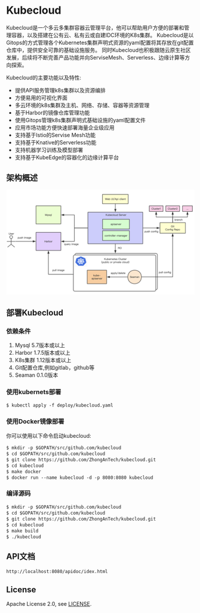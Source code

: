 # Kubecloud

Kubecloud是一个多云多集群容器云管理平台，他可以帮助用户方便的部署和管理容器，以及搭建在公有云、私有云或自建IDC环境的K8s集群。
Kubecloud是以Gitops的方式管理各个Kubernetes集群声明式资源的yaml配置将其存放在git配置仓库中，提供安全可靠的基础设施服务。
同时Kubecloud也积极跟随云原生社区发展，后续将不断完善产品功能并向ServiseMesh、Serverless、边缘计算等方向探索。

Kubecloud的主要功能以及特性:

- 提供API服务管理k8s集群以及资源编排
- 方便易用的可视化界面
- 多云环境的k8s集群及主机、网络、存储、容器等资源管理
- 基于Harbor的镜像仓库管理功能
- 使用Gitops管理k8s集群声明式基础设施的yaml配置文件
- 应用市场功能方便快速部署海量企业级应用
- 支持基于Istio的Servise Mesh功能
- 支持基于Knative的Serverless功能
- 支持机器学习训练及模型部署
- 支持基于KubeEdge的容器化的边缘计算平台

## 架构概述
![](docs/images/kubecloud-architecture.png)


## 部署Kubecloud

### 依赖条件

1. Mysql 5.7版本或以上
2. Harbor 1.7.5版本或以上
3. K8s集群 1.12版本或以上
4. Git配置仓库,例如gitlab，github等
5. Seaman 0.1.0版本


### 使用kubernets部署

    $ kubectl apply -f deploy/kubecloud.yaml


### 使用Docker镜像部署

你可以使用以下命令启动kubecloud:
    
    $ mkdir -p $GOPATH/src/github.com/kubecloud
    $ cd $GOPATH/src/github.com/kubecloud
    $ git clone https://github.com/ZhongAnTech/kubecloud.git
    $ cd kubecloud
    $ make docker
    $ docker run --name kubecloud -d -p 8080:8080 kubecloud


### 编译源码

    $ mkdir -p $GOPATH/src/github.com/kubecloud
    $ cd $GOPATH/src/github.com/kubecloud
    $ git clone https://github.com/ZhongAnTech/kubecloud.git
    $ cd kubecloud
    $ make build
    $ ./kubecloud

## API文档
    
    http://localhost:8080/apidoc/idex.html

    

## License

Apache License 2.0, see [LICENSE](LICENSE).
